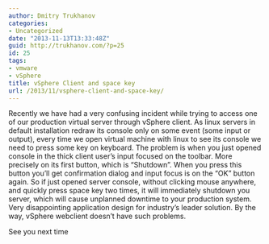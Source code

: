 ```yaml
---
author: Dmitry Trukhanov
categories:
- Uncategorized
date: "2013-11-13T13:33:48Z"
guid: http://trukhanov.com/?p=25
id: 25
tags:
- vmware
- vSphere
title: vSphere Client and space key
url: /2013/11/vsphere-client-and-space-key/
---
```

Recently we have had a very confusing incident while trying to access one of our production virtual server through vSphere client. As linux servers in default installation redraw its console only on some event (some input or output), every time we open virtual machine with linux to see its console we need to press some key on keyboard. The problem is when you just opened console in the thick client user&#8217;s input focused on the toolbar. More precisely on its first button, which is &#8220;Shutdown&#8221;. When you press this button you&#8217;ll get confirmation dialog and input focus is on the &#8220;OK&#8221; button again. So if just opened server console, without clicking mouse anywhere, and quickly press space key two times, it will immediately shutdown you server, which will cause unplanned downtime to your production system. Very disappointing application design for industry&#8217;s leader solution. By the way, vSphere webclient doesn&#8217;t have such problems.
<!--more-->
See you next time
